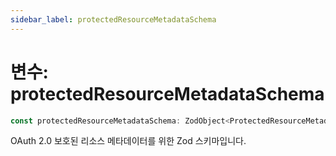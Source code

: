 ```yaml
---
sidebar_label: protectedResourceMetadataSchema
---
```


# 변수: protectedResourceMetadataSchema

```ts
const protectedResourceMetadataSchema: ZodObject<ProtectedResourceMetadata>;
```

OAuth 2.0 보호된 리소스 메타데이터를 위한 Zod 스키마입니다.